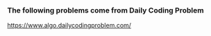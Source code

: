 ### The following problems come from Daily Coding Problem
https://www.algo.dailycodingproblem.com/

